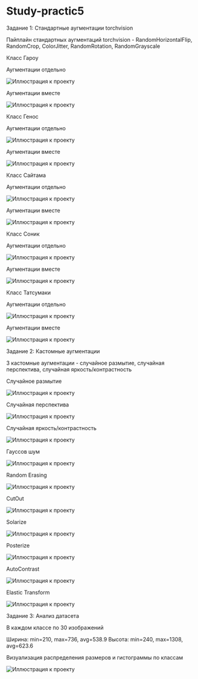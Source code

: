 # Study-practic5
Задание 1: Стандартные аугментации torchvision

Пайплайн стандартных аугментаций torchvision - RandomHorizontalFlip, RandomCrop, ColorJitter, RandomRotation, RandomGrayscale

Класс Гароу

Аугментации отдельно

![Иллюстрация к проекту](https://github.com/ViktoriaVyshedko/Study-practic5/raw/main/results/standard_augmentation/Garowe_separately.png)

Аугментации вместе

![Иллюстрация к проекту](https://github.com/ViktoriaVyshedko/Study-practic5/raw/main/results/standard_augmentation/Garowe_together.png)

Класс Генос

Аугментации отдельно

![Иллюстрация к проекту](https://github.com/ViktoriaVyshedko/Study-practic5/raw/main/results/standard_augmentation/Genos_separately.png)

Аугментации вместе 

![Иллюстрация к проекту](https://github.com/ViktoriaVyshedko/Study-practic5/raw/main/results/standard_augmentation/Genos_together.png)

Класс Сайтама

Аугментации отдельно

![Иллюстрация к проекту](https://github.com/ViktoriaVyshedko/Study-practic5/raw/main/results/standard_augmentation/Saitama_separately.png)

Аугментации вместе

![Иллюстрация к проекту](https://github.com/ViktoriaVyshedko/Study-practic5/raw/main/results/standard_augmentation/Saitama_together.png)

Класс Соник

Аугментации отдельно

![Иллюстрация к проекту](https://github.com/ViktoriaVyshedko/Study-practic5/raw/main/results/standard_augmentation/Sonic_separately.png)

Аугментации вместе

![Иллюстрация к проекту](https://github.com/ViktoriaVyshedko/Study-practic5/raw/main/results/standard_augmentation/Sonic_together.png)

Класс Татсумаки

Аугментации отдельно

![Иллюстрация к проекту](https://github.com/ViktoriaVyshedko/Study-practic5/raw/main/results/standard_augmentation/Tatsumaki_separately.png)

Аугментации вместе

![Иллюстрация к проекту](https://github.com/ViktoriaVyshedko/Study-practic5/raw/main/results/standard_augmentation/Tatsumaki_together.png)

Задание 2: Кастомные аугментации

3 кастомные аугментации - случайное размытие, случайная перспектива, случайная яркость/контрастность

Cлучайное размытие

![Иллюстрация к проекту](https://github.com/ViktoriaVyshedko/Study-practic5/raw/main/results/custom_augmentations/Garowe_blur.png)

Случайная перспектива

![Иллюстрация к проекту](https://github.com/ViktoriaVyshedko/Study-practic5/raw/main/results/custom_augmentations/Garowe_perspective.png)

Случайная яркость/контрастность

![Иллюстрация к проекту](https://github.com/ViktoriaVyshedko/Study-practic5/raw/main/results/custom_augmentations/Garowe_brightnessContrast.png)

Гауссов шум

![Иллюстрация к проекту](https://github.com/ViktoriaVyshedko/Study-practic5/raw/main/results/custom_augmentations/Garowe_noise.png)

Random Erasing

![Иллюстрация к проекту](https://github.com/ViktoriaVyshedko/Study-practic5/raw/main/results/custom_augmentations/Garowe_erasing.png)

CutOut

![Иллюстрация к проекту](https://github.com/ViktoriaVyshedko/Study-practic5/raw/main/results/custom_augmentations/Garowe_cut.png)

Solarize

![Иллюстрация к проекту](https://github.com/ViktoriaVyshedko/Study-practic5/raw/main/results/custom_augmentations/Garowe_solarize.png)

Posterize

![Иллюстрация к проекту](https://github.com/ViktoriaVyshedko/Study-practic5/raw/main/results/custom_augmentations/Garowe_posterize.png)

AutoContrast

![Иллюстрация к проекту](https://github.com/ViktoriaVyshedko/Study-practic5/raw/main/results/custom_augmentations/Garowe_contrast.png)

Elastic Transform

![Иллюстрация к проекту](https://github.com/ViktoriaVyshedko/Study-practic5/raw/main/results/custom_augmentations/Garowe_transform.png)

Задание 3: Анализ датасета

В каждом классе по 30 изображений

Ширина: min=210, max=736, avg=538.9
Высота: min=240, max=1308, avg=623.6

Визуализация распределения размеров и гистограммы по классам

![Иллюстрация к проекту](https://github.com/ViktoriaVyshedko/Study-practic5/raw/main/results/dataset_analysis/visualization.png)